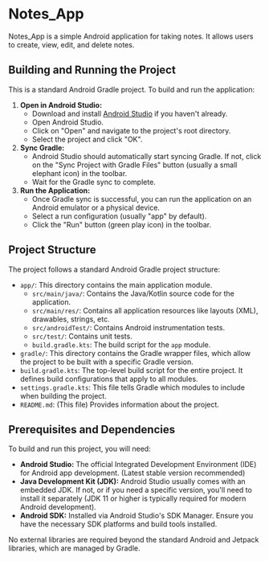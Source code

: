 # Notes_App

Notes_App is a simple Android application for taking notes. It allows users to create, view, edit, and delete notes.

## Building and Running the Project

This is a standard Android Gradle project. To build and run the application:

1.  **Open in Android Studio:**
    *   Download and install [Android Studio](https://developer.android.com/studio) if you haven't already.
    *   Open Android Studio.
    *   Click on "Open" and navigate to the project's root directory.
    *   Select the project and click "OK".
2.  **Sync Gradle:**
    *   Android Studio should automatically start syncing Gradle. If not, click on the "Sync Project with Gradle Files" button (usually a small elephant icon) in the toolbar.
    *   Wait for the Gradle sync to complete.
3.  **Run the Application:**
    *   Once Gradle sync is successful, you can run the application on an Android emulator or a physical device.
    *   Select a run configuration (usually "app" by default).
    *   Click the "Run" button (green play icon) in the toolbar.

## Project Structure

The project follows a standard Android Gradle project structure:

*   `app/`: This directory contains the main application module.
    *   `src/main/java/`: Contains the Java/Kotlin source code for the application.
    *   `src/main/res/`: Contains all application resources like layouts (XML), drawables, strings, etc.
    *   `src/androidTest/`: Contains Android instrumentation tests.
    *   `src/test/`: Contains unit tests.
    *   `build.gradle.kts`: The build script for the `app` module.
*   `gradle/`: This directory contains the Gradle wrapper files, which allow the project to be built with a specific Gradle version.
*   `build.gradle.kts`: The top-level build script for the entire project. It defines build configurations that apply to all modules.
*   `settings.gradle.kts`: This file tells Gradle which modules to include when building the project.
*   `README.md`: (This file) Provides information about the project.

## Prerequisites and Dependencies

To build and run this project, you will need:

*   **Android Studio:** The official Integrated Development Environment (IDE) for Android app development. (Latest stable version recommended)
*   **Java Development Kit (JDK):** Android Studio usually comes with an embedded JDK. If not, or if you need a specific version, you'll need to install it separately (JDK 11 or higher is typically required for modern Android development).
*   **Android SDK:** Installed via Android Studio's SDK Manager. Ensure you have the necessary SDK platforms and build tools installed.

No external libraries are required beyond the standard Android and Jetpack libraries, which are managed by Gradle.
